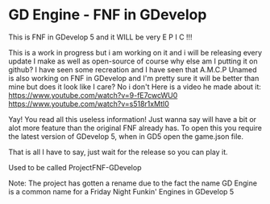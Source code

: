 # GD Engine - FNF in GDevelop
This is FNF in GDevelop 5 and it WILL be very E P I C !!!

This is a work in progress but i am working on it and i will be releasing every update I make as well as open-source of course why else am I putting it on github?
I have seen some recreation and I have seen that A.M.C.P Unamed is also working on FNF in GDevelop and I'm pretty sure it will be better than mine but does it look like I care? No i don't
Here is a video he made about it: 
https://www.youtube.com/watch?v=9-fE7cwcWU0
https://www.youtube.com/watch?v=s518r1xMtI0

Yay! You read all this useless information! Just wanna say will have a bit or alot more feature than the original FNF already has.
To open this you require the latest version of GDevelop 5, when in GD5 open the game.json file.

That is all I have to say, just wait for the release so you can play it.

Used to be called ProjectFNF-GDevelop

Note: The project has gotten a rename due to the fact the name GD Engine is a common name for a Friday Night Funkin' Engines in GDevelop 5
